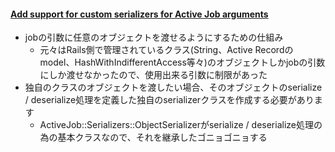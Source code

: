 #### [Add support for custom serializers for Active Job arguments](https://github.com/rails/rails/pull/30941)

* jobの引数に任意のオブジェクトを渡せるようにするための仕組み
  * 元々はRails側で管理されているクラス(String、Active Recordのmodel、HashWithIndifferentAccess等々)のオブジェクトしかjobの引数にしか渡せなかったので、使用出来る引数に制限があった
* 独自のクラスのオブジェクトを渡したい場合、そのオブジェクトのserialize / deserialize処理を定義した独自のserializerクラスを作成する必要があります
  * ActiveJob::Serializers::ObjectSerializerがserialize / deserialize処理の為の基本クラスなので、それを継承したゴニョゴニョする
